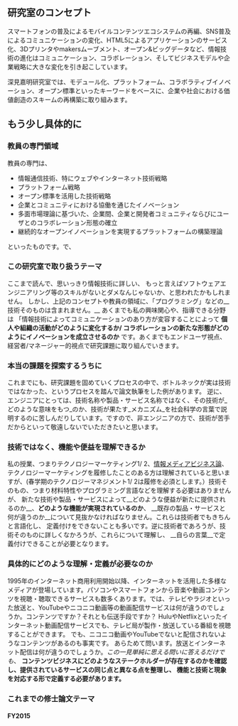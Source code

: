 ## 研究室のコンセプト
スマートフォンの普及によるモバイルコンテンツエコシステムの再編、SNS普及によるコミュニケーションの変化、HTML5によるアプリケーションのサービス化、3Dプリンタやmakersムーブメント、オープン&ビッグデータなど、情報技術の進化はコミュニケーション、コラボレーション、そしてビジネスモデルや企業戦略に大きな変化を引き起こしています。

深見嘉明研究室では、モデュール化、プラットフォーム、コラボラティブイノベーション、オープン標準といったキーワードをベースに、企業や社会における価値創造のスキームの再構築に取り組みます。

## もう少し具体的に
### 教員の専門領域
教員の専門は、

- 情報通信技術、特にウェブやインターネット技術戦略
- プラットフォーム戦略
- オープン標準を活用した技術戦略
- 企業とコミュニティにおける協働を通じたイノベーション
- 多面市場理論に基づいた、企業間、企業と開発者コミュニティならびにユーザとのコラボレーション形態の確立
- 継続的なオープンイノベーションを実現するプラットフォームの構築理論

といったものです。で、

### この研究室で取り扱うテーマ
ここまで読んで、思いっきり情報技術に詳しい、
もっと言えばソフトウェアエンジニアリング等のスキルがないとダメなんじゃないか、と思われたかもしれません。
しかし、上記のコンセプトや教員の領域に、「プログラミング」などの__技術そのものは含まれません。__
あくまでも私の興味関心や、指導できる分野は
「情報技術によってコミュニケーションのあり方が変容することによって
__個人や組織の活動がどのように変化するか/ コラボレーションの新たな形態がどのようにイノベーションを成立させるのか__
です。あくまでもエンドユーザ視点、経営者/マネージャー的視点で研究課題に取り組んでいきます。

### 本当の課題を探索するうちに
これまでにも、研究課題を固めていくプロセスの中で、ボトルネックが実は技術ではなかった、というプロセスを踏んで論文執筆をした例があります。
逆に、エンジニアにとっては、技術名称や製品・サービス名称ではなく、その技術が_どのような意味をもつ_のか、技術が果たす_メカニズム_を社会科学の言葉で説明するのに苦しんだりしています。ですので、非エンジニアの方で、技術が苦手だからといって敬遠しないでいただきたいと思います。

### 技術ではなく、機能や便益を理解できるか
私の授業、つまりテクノロジーマーケティング1/ 2、[情報メディアビジネス論](https://github.com/icat-lab/media_business)、
テクノロジーマーケティングを履修したことのある方は理解されていると思いますが、(春学期のテクノロジーマネジメント1/ 2は履修を必須とします。）技術そのもの、つまり材料特性やプログラミング言語などを理解する必要はありませんが、
新たな技術や製品・サービスによって__どのような便益が新たに提供されるのか__、__どのような機能が実現されているのか__、
__既存の製品・サービスと何が違うのか__について見抜かなければなりません。これらは技術者でもきちんと言語化し、
定義付けをできないことも多いです。逆に技術者であろうが、技術そのものに詳しくなかろうが、これらについて理解し、
__自らの言葉__で定義付けできることが必要となります。

### 具体的にどのような理解・定義が必要なのか
1995年のインターネット商用利用開始以降、インターネットを活用した多様なメディアが登場しています。パソコンやスマートフォンから音楽や動画コンテンツを視聴・聴取できるサービスも数多くあります。では、テレビやラジオといった放送と、YouTubeやニコニコ動画等の動画配信サービスは何が違うのでしょうか。コンテンツですか？それとも伝送手段ですか？
HuluやNetflixといったインターネット動画配信サービスでも、テレビ局が製作・放送している番組を視聴することができます。
でも、ニコニコ動画やYouTubeでないと配信されないようなコンテンツがあるのも事実です。
あらためて問います。放送とインターネット配信は何が違うのでしょうか。_この一見単純に思える問いに答えるだけでも_、
__コンテンツビジネスにどのようなステークホルダーが存在するのかを確認し、提供されているサービスの同じ点と異なる点を整理し、
機能と技術と現象を対応する形で定義する必要があります。__

### これまでの修士論文テーマ ###
#### FY2015 ####
